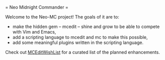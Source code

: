 = Neo Midnight Commander =

Welcome to the Neo-MC project! The goals of it are to:

- make the hidden gem – mcedit – shine and grow to be able to compete with Vim and Emacs,
- add a scripting language to mcedit and mc to make this possible,
- add some meaningful plugins written in the scripting language.

Check out [MCEditWishList](https://github.com/neo-mc/neo-mc/wiki/MCEditWishList) for a curated list
of the planned enhancements.

